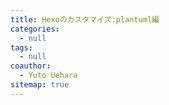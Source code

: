 ```yaml
---
title: Hexoのカスタマイズ:plantuml編
categories:
  - null
tags:
  - null
coauthor:
  - Yuto Uehara
sitemap: true
---
```

